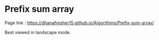 # Prefix sum array

Page link : https://dhanafresher15.github.io/Algorithms/Prefix-sum-array/

Best viewed in landscape mode.